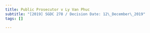 ```yaml
---
title: Public Prosecutor v Ly Van Phuc
subtitle: "[2019] SGDC 278 / Decision Date: 12\_December\_2019"
tags: []

---
```

